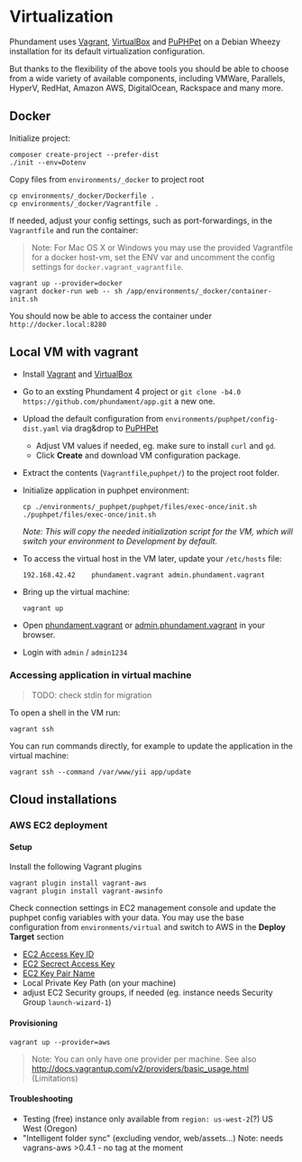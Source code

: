 Virtualization
==============

Phundament uses [Vagrant](https://www.vagrantup.com), [VirtualBox](https://www.virtualbox.org) and [PuPHPet](https://puphpet.com) on a Debian Wheezy installation for its default virtualization configuration.

But thanks to the flexibility of the above tools you should be able to choose from a wide variety of available components, including VMWare, Parallels, HyperV, RedHat, Amazon AWS, DigitalOcean, Rackspace and many more.

Docker
------

Initialize project:

    composer create-project --prefer-dist
    ./init --env=Dotenv

Copy files from `environments/_docker` to project root

    cp environments/_docker/Dockerfile .
    cp environments/_docker/Vagrantfile .

If needed, adjust your config settings, such as port-forwardings, in the `Vagrantfile` and run the container:

> Note: For Mac OS X or Windows you may use the provided Vagrantfile for a docker host-vm, set the ENV var and uncomment the config settings for `docker.vagrant_vagrantfile`.

    vagrant up --provider=docker
    vagrant docker-run web -- sh /app/environments/_docker/container-init.sh

You should now be able to access the container under `http://docker.local:8280`



Local VM with vagrant
---------------------

- Install [Vagrant](https://www.vagrantup.com) and [VirtualBox](https://www.virtualbox.org)
- Go to an exsting Phundament 4 project or `git clone -b4.0 https://github.com/phundament/app.git` a new one.
- Upload the default configuration from `environments/puphpet/config-dist.yaml` via drag&drop to [PuPHPet](https://puphpet.com/)
  - Adjust VM values if needed, eg. make sure to install `curl` and `gd`.
  - Click **Create** and download VM configuration package.
- Extract the contents (`Vagrantfile`,`puphpet/`) to the project root folder.
- Initialize application in puphpet environment:

    ```
    cp ./environments/_puphpet/puphpet/files/exec-once/init.sh ./puphpet/files/exec-once/init.sh
    ```

    *Note: This will copy the needed initialization script for the VM, which will switch your environment to _Development_ by default.*
- To access the virtual host in the VM later, update your `/etc/hosts` file:

    ```
    192.168.42.42    phundament.vagrant admin.phundament.vagrant
    ```
- Bring up the virtual machine:

    ```
    vagrant up
    ```
- Open [phundament.vagrant](http://phundament.vagrant) or [admin.phundament.vagrant](http://admin.phundament.vagrant) in your browser.
- Login with `admin` / `admin1234`


### Accessing application in virtual machine

> TODO: check stdin for migration

To open a shell in the VM run:

```
vagrant ssh
```

You can run commands directly, for example to update the application in the virtual machine:

```
vagrant ssh --command /var/www/yii app/update
```


Cloud installations
-------------------

### AWS EC2 deployment

#### Setup

Install the following Vagrant plugins

    vagrant plugin install vagrant-aws
    vagrant plugin install vagrant-awsinfo

Check connection settings in EC2 management console and update the puphpet config variables with your data.
You may use the base configuration from `environments/virtual` and switch to AWS in the **Deploy Target** section

  * [EC2 Access Key ID](https://console.aws.amazon.com/iam/home?#security_credential)
  * [EC2 Secrect Access Key](https://portal.aws.amazon.com/gp/aws/securityCredentials?)
  * [EC2 Key Pair Name](https://console.aws.amazon.com/ec2/v2/home?#KeyPairs:)
  * Local Private Key Path (on your machine)
  * adjust EC2 Security groups, if needed (eg. instance needs Security Group `launch-wizard-1`)

#### Provisioning

    vagrant up --provider=aws

> Note: You can only have one provider per machine.
> See also http://docs.vagrantup.com/v2/providers/basic_usage.html (Limitations)

#### Troubleshooting

  * Testing (free) instance only available from `region: us-west-2`(?) US West (Oregon)
  * "Intelligent folder sync" (excluding vendor, web/assets...) Note: needs vagrans-aws >0.4.1 - no tag at the moment


